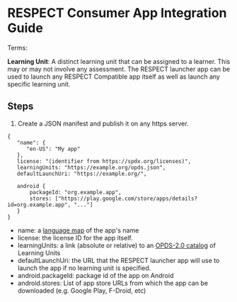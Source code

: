 # RESPECT Consumer App Integration Guide

Terms:

__Learning Unit__: A distinct learning unit that can be assigned to a learner. This may or may not involve any assessment. The RESPECT launcher app can be used to launch any RESPECT Compatible app itself as well as launch any specific learning unit.

## Steps

1) Create a JSON manifest and publish it on any https server.
```
{
   "name": {
      "en-US": "My app"
   },
   license: "(identifier from https://spdx.org/licenses)",
   learningUnits: "https://example.org/opds.json",
   defaultLaunchUri: "https://example.org/",

   android {
       packageId: "org.example.app",
       stores: ["https://play.google.com/store/apps/details?id=org.example.app", "..."]
   }
}
```

* name: a [language map](https://github.com/adlnet/xAPI-Spec/blob/master/xAPI-Data.md#42-language-maps) of the app's name
* license: the license ID for the app itself.
* learningUnits: a link (absolute or relative) to an [OPDS-2.0 catalog](https://drafts.opds.io/opds-2.0.html) of Learning Units
* defaultLaunchUri: the URL that the RESPECT launcher app will use to launch the app if no learning unit is specified.
* android.packageId: package id of the app on Android
* android.stores: List of app store URLs from which the app can be downloaded (e.g. Google Play, F-Droid, etc)


